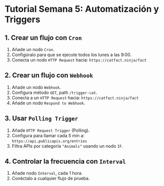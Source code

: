 # Tutorial Semana 5: Automatización y Triggers

## 1. Crear un flujo con `Cron`

1. Añade un nodo `Cron`.
2. Configúralo para que se ejecute todos los lunes a las 9:00.
3. Conecta un nodo `HTTP Request` hacia:
   `https://catfact.ninja/fact`

## 2. Crear un flujo con `Webhook`

1. Añade un nodo `Webhook`.
2. Configura método `GET`, path `/trigger-cat`.
3. Conecta a un `HTTP Request` hacia:
   `https://catfact.ninja/fact`
4. Añade un nodo `Respond to Webhook`.

## 3. Usar `Polling Trigger`

1. Añade `HTTP Request Trigger` (Polling).
2. Configura para llamar cada 5 min a:
   `https://api.publicapis.org/entries`
3. Filtra APIs por categoría `"Animals"` usando un nodo `IF`.

## 4. Controlar la frecuencia con `Interval`

1. Añade nodo `Interval`, cada 1 hora.
2. Conéctalo a cualquier flujo de prueba.
